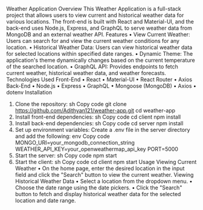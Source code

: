 Weather Application
Overview
This Weather Application is a full-stack project that allows users to view current and historical weather data for various locations. The front-end is built with React and Material-UI, and the back-end uses Node.js, Express, and GraphQL to serve weather data from MongoDB and an external weather API.
Features
•	View Current Weather: Users can search for and view the current weather conditions for any location.
•	Historical Weather Data: Users can view historical weather data for selected locations within specified date ranges.
•	Dynamic Theme: The application's theme dynamically changes based on the current temperature of the searched location.
•	GraphQL API: Provides endpoints to fetch current weather, historical weather data, and weather forecasts.
Technologies Used
Front-End
•	React
•	Material-UI
•	React Router
•	Axios
Back-End
•	Node.js
•	Express
•	GraphQL
•	Mongoose (MongoDB)
•	Axios
•	dotenv
Installation
1.	Clone the repository:
sh
Copy code
git clone https://github.com/Adithyan121/weather-app.git
cd weather-app
2.	Install front-end dependencies:
sh
Copy code
cd client
npm install
3.	Install back-end dependencies:
sh
Copy code
cd server
npm install
4.	Set up environment variables: Create a .env file in the server directory and add the following:
env
Copy code
MONGO_URI=your_mongodb_connection_string
WEATHER_API_KEY=your_openweathermap_api_key
PORT=5000
5.	Start the server:
sh
Copy code
npm start
6.	Start the client:
sh
Copy code
cd client
npm start
Usage
Viewing Current Weather
•	On the home page, enter the desired location in the input field and click the "Search" button to view the current weather.
Viewing Historical Weather Data
•	Select a location from the dropdown menu.
•	Choose the date range using the date pickers.
•	Click the "Search" button to fetch and display historical weather data for the selected location and date range.

